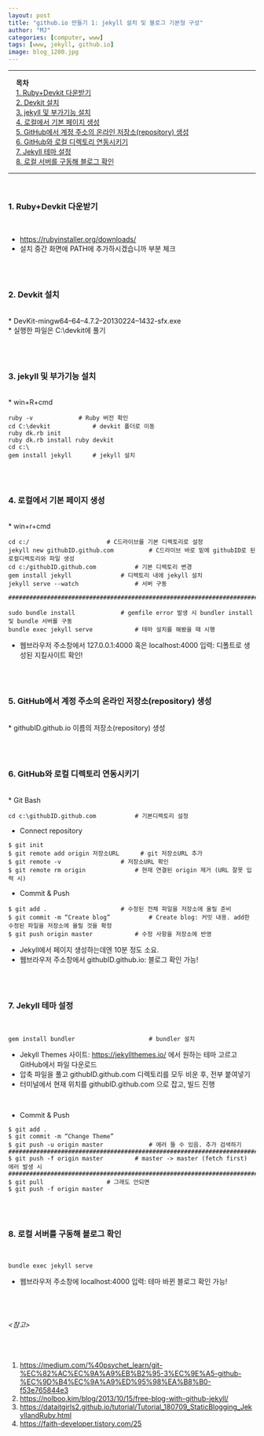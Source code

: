 ```yaml
---
layout: post
title: "github.io 만들기 1: jekyll 설치 및 블로그 기본형 구성"
author: "MJ"
categories: [computer, www]
tags: [www, jekyll, github.io]
image: blog_1280.jpg
---
```


---
&nbsp; &nbsp; **목차**<br>
&nbsp; &nbsp; [1. Ruby+Devkit 다운받기](#1)<br>
&nbsp; &nbsp; [2. Devkit 설치](#2)<br>
&nbsp; &nbsp; [3. jekyll 및 부가기능 설치](#3)<br>
&nbsp; &nbsp; [4. 로컬에서 기본 페이지 생성](#4)<br>
&nbsp; &nbsp; [5. GitHub에서 계정 주소의 온라인 저장소(repository) 생성](#5)<br>
&nbsp; &nbsp; [6. GitHub와 로컬 디렉토리 연동시키기](#6)<br>
&nbsp; &nbsp; [7. Jekyll 테마 설정](#7)<br>
&nbsp; &nbsp; [8. 로컬 서버를 구동해 블로그 확인](#8)

---

<br>

### 1. Ruby+Devkit 다운받기 <a id="1"></a>
<br>

* <https://rubyinstaller.org/downloads/> <br>
* 설치 중간 화면에 PATH에 추가하시겠습니까 부분 체크

<br><br>

### 2. Devkit 설치 <a id="2"></a>
<br>
* DevKit-mingw64–64–4.7.2–20130224–1432-sfx.exe<br>
* 실행한 파일은 C:\devkit에 풀기

<br><br>

### 3. jekyll 및 부가기능 설치 <a id="3"></a>
<br>
* win+R+cmd

```
ruby -v 			# Ruby 버전 확인
cd C:\devkit 			# devkit 폴더로 이동
ruby dk.rb init
ruby dk.rb install ruby devkit
cd c:\ 
gem install jekyll 		# jekyll 설치
```

<br><br>

### 4. 로컬에서 기본 페이지 생성 <a id="4"></a>
<br>
* win+r+cmd

```
cd c:/ 						# C드라이브를 기본 디렉토리로 설정
jekyll new githubID.github.com 			# C드라이브 바로 밑에 githubID로 된 로컬디렉토리와 파일 생성
cd c:/githubID.github.com  			# 기본 디렉토리 변경
gem install jekyll 				# 디렉토리 내에 jekyll 설치
jekyll serve --watch 				# 서버 구동

########################################################################################

sudo bundle install				# gemfile error 발생 시 bundler install 및 bundle 서버를 구동
bundle exec jekyll serve 			# 테마 설치를 해봤을 때 시행
```

* 웹브라우저 주소창에서 127.0.0.1:4000 혹은 localhost:4000 입력: 디폴트로 생성된 지킬사이트 확인!


<br><br>

### 5. GitHub에서 계정 주소의 온라인 저장소(repository) 생성 <a id="5"></a>
<br> 
* githubID.github.io 이름의 저장소(repository) 생성

<br><br>

### 6. GitHub와 로컬 디렉토리 연동시키기 <a id="6"></a>
<br>
* Git Bash

```
cd c:\githubID.github.com 			# 기본디렉토리 설정
```

* Connect repository

```
$ git init
$ git remote add origin 저장소URL 		# git 저장소URL 추가
$ git remote -v 				# 저장소URL 확인
$ git remote rm origin 				# 현재 연결된 origin 제거 (URL 잘못 입력 시)
```

* Commit & Push

```
$ git add . 					# 수정된 전체 파일을 저장소에 올릴 준비
$ git commit -m “Create blog” 			# Create blog: 커밋 내용. add한 수정된 파일을 저장소에 올릴 것을 확정
$ git push origin master 			# 수정 사항을 저장소에 반영

```

* Jekyll에서 페이지 생성하는데엔 10분 정도 소요.
* 웹브라우저 주소창에서 githubID.github.io: 블로그 확인 가능!


<br><br>

### 7. Jekyll 테마 설정 <a id="7"></a>
<br>

```
gem install bundler 					# bundler 설치
```

* Jekyll Themes 사이트: <https://jekyllthemes.io/> 에서 원하는 테마 고르고 GitHub에서 파일 다운로드
* 압축 파일을 풀고 githubID.github.com 디렉토리를 모두 비운 후, 전부 붙여넣기
* 터미널에서 현재 위치를 githubID.github.com 으로 잡고, 빌드 진행
<br>

* Commit & Push
```
$ git add .
$ git commit -m “Change Theme”
$ git push -u origin master 			# 에러 뜰 수 있음. 추가 검색하기
############################################################################
$ git push -f origin master			# master -> master (fetch first) 에러 발생 시
############################################################################
$ git pull					# 그래도 안되면
$ git push -f origin master
```

<br><br>

### 8. 로컬 서버를 구동해 블로그 확인 <a id="8"></a>
<br>

```
bundle exec jekyll serve 
```
* 웹브라우저 주소창에 localhost:4000 입력: 테마 바뀐 블로그 확인 가능!


<br><br>



###### <참고> 
<br>

1. <https://medium.com/%40psychet_learn/git-%EC%82%AC%EC%9A%A9%EB%B2%95-3%EC%9E%A5-github-%EC%9D%B4%EC%9A%A9%ED%95%98%EA%B8%B0-f53e765844e3><br>
2. <https://nolboo.kim/blog/2013/10/15/free-blog-with-github-jekyll/><br>
3. <https://dataitgirls2.github.io/tutorial/Tutorial_180709_StaticBlogging_JekyllandRuby.html><br>
4. <https://faith-developer.tistory.com/25><br>
